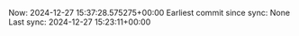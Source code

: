 Now: 2024-12-27 15:37:28.575275+00:00 Earliest commit since sync: None Last sync: 2024-12-27 15:23:11+00:00
